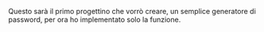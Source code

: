 Questo sarà il primo progettino che vorrò creare, un semplice generatore di password, per ora ho implementato solo la funzione.
